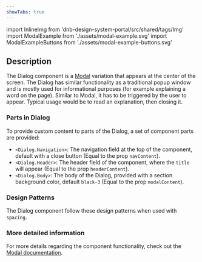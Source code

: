 ```yaml
---
showTabs: true
---
```


import InlineImg from 'dnb-design-system-portal/src/shared/tags/Img'
import ModalExample from './assets/modal-example.svg'
import ModalExampleButtons from './assets/modal-example-buttons.svg'

## Description

The Dialog component is a [Modal](/uilib/components/modal) variation that appears at the center of the screen. The Dialog has similar functionality as a traditional popup window and is mostly used for informational purposes (for example explaining a word on the page). Similar to Modal, it has to be triggered by the user to appear. Typical usage would be to read an explanation, then closing it.

### Parts in Dialog

To provide custom content to parts of the Dialog, a set of component parts are provided:

- `<Dialog.Navigation>`: The navigation field at the top of the component, default with a close button (Equal to the prop `navContent`).
- `<Dialog.Header>`: The header field of the component, where the `title` will appear (Equal to the prop `headerContent`).
- `<Dialog.Body>`: The body of the Dialog, provided with a section background color, default `black-3` (Equal to the prop `modalContent`).

### Design Patterns

The Dialog component follow these design patterns when used with `spacing`.

<InlineImg src={ModalExample} caption="Modal with header, text and close button (spacing suggestions in blue and pink)" alt="Image showing Modal with header" />

<InlineImg src={ModalExampleButtons} caption="Modal with header, text, buttons and close button" alt="Image showing Modal with header and close button" />

### More detailed information

For more details regarding the component functionality, check out the [Modal documentation](/uilib/components/modal).
